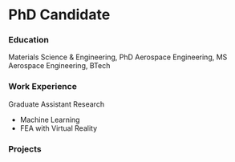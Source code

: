 # PhD Candidate

### Education
Materials Science & Engineering, PhD
Aerospace Engineering, MS
Aerospace Engineering, BTech

### Work Experience
Graduate Assistant Research
- Machine Learning
- FEA with Virtual Reality 

### Projects



